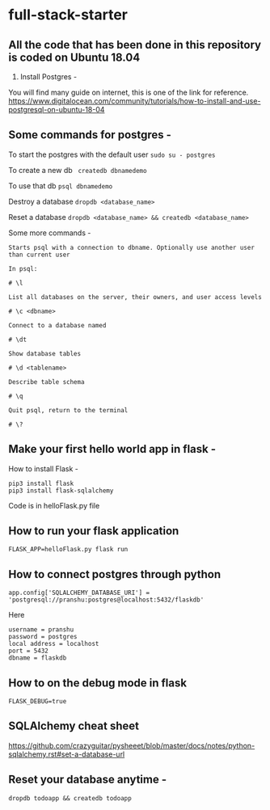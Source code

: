 # full-stack-starter

## All the code that has been done in this repository is coded on Ubuntu 18.04

1. Install Postgres - 

You will find many guide on internet, this is one of the link for reference.
https://www.digitalocean.com/community/tutorials/how-to-install-and-use-postgresql-on-ubuntu-18-04

## Some commands for postgres  -

To start the postgres with the default user  `sudo su - postgres`

To create a new db ` createdb dbnamedemo`

To use that db `psql dbnamedemo`

Destroy a database ` dropdb <database_name> `

Reset a database  `dropdb <database_name> && createdb <database_name>`

Some more commands -

```
Starts psql with a connection to dbname. Optionally use another user than current user

In psql:

# \l

List all databases on the server, their owners, and user access levels

# \c <dbname>

Connect to a database named

# \dt

Show database tables

# \d <tablename>

Describe table schema

# \q

Quit psql, return to the terminal

# \?

```


## Make your first hello world app in flask -

How to install Flask - 

```
pip3 install flask
pip3 install flask-sqlalchemy

```

Code is in helloFlask.py file

## How to run your flask application 

```
FLASK_APP=helloFlask.py flask run
```

## How to connect postgres through python

```
app.config['SQLALCHEMY_DATABASE_URI'] = 'postgresql://pranshu:postgres@localhost:5432/flaskdb'

```
Here

```
username = pranshu
password = postgres
local address = localhost
port = 5432
dbname = flaskdb
```

## How to on the debug mode in flask

`FLASK_DEBUG=true`

## SQLAlchemy cheat sheet

https://github.com/crazyguitar/pysheeet/blob/master/docs/notes/python-sqlalchemy.rst#set-a-database-url

## Reset your database anytime - 

`dropdb todoapp && createdb todoapp`

